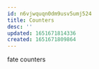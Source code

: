 ```yaml
---
id: n6vjwquqn0dm9usv5umj524
title: Counters
desc: ''
updated: 1651671814336
created: 1651671809864
---
```


fate counters

